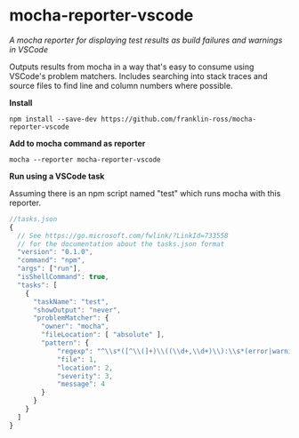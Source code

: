 # mocha-reporter-vscode

*A mocha reporter for displaying test results as build failures and warnings in VSCode*

Outputs results from mocha in a way that's easy to consume using VSCode's problem matchers. Includes searching into stack traces and source files to find line and column numbers where possible.

**Install**

```
npm install --save-dev https://github.com/franklin-ross/mocha-reporter-vscode
```

**Add to mocha command as reporter**

```
mocha --reporter mocha-reporter-vscode
```

**Run using a VSCode task**

Assuming there is an npm script named "test" which runs mocha with this reporter.

```javascript
//tasks.json
{
  // See https://go.microsoft.com/fwlink/?LinkId=733558
  // for the documentation about the tasks.json format
  "version": "0.1.0",
  "command": "npm",
  "args": ["run"],
  "isShellCommand": true,
  "tasks": [
    {
      "taskName": "test",
      "showOutput": "never",
      "problemMatcher": {
        "owner": "mocha",
        "fileLocation": [ "absolute" ],
        "pattern": {
            "regexp": "^\\s*([^\\(]+)\\((\\d+,\\d+)\\):\\s*(error|warning|info):\\s*(.*)$",
            "file": 1,
            "location": 2,
            "severity": 3,
            "message": 4
        }
      }
    }
  ]
}
```